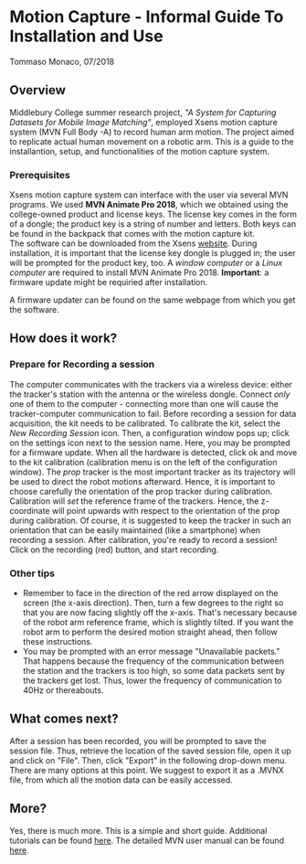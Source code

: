 # Motion Capture - Informal Guide To Installation and Use

Tommaso Monaco, 07/2018

## Overview

Middlebury College summer research project, *"A System for Capturing Datasets for Mobile Image Matching"*, employed Xsens motion capture system (MVN Full Body -A) to record human arm motion. The project aimed to replicate actual human movement on a robotic arm. This is a guide to the installantion, setup, and functionalities of the motion capture system.

### Prerequisites

Xsens motion capture system can interface with the user via several MVN programs. We used **MVN Animate Pro 2018**, which we obtained using the college-owned product and license keys. The license key comes in the form of a dongle; the product key is a string of number and letters. Both keys can be found in the backpack that comes with the motion capture kit.  
The software can be downloaded from the Xsens [website](https://www.xsens.com/software/mvn-animate/). During installation, it is important that the license key dongle is plugged in; the user will be prompted for the product key, too. A *window computer* or a *Linux computer* are required to install MVN Animate Pro 2018. **Important**: a firmware update might be requiried after installation.



A firmware updater can be found on the same webpage from which you get the software.

## How does it work?

### Prepare for Recording a session


The computer communicates with the trackers via a wireless device: either the tracker's station with the antenna or the wireless dongle. Connect *only* one of them to the computer - connecting more than one will cause the tracker-computer communication to fail. 
Before recording a session for data acquisition, the kit needs to be calibrated. To calibrate the kit, select the *New Recording Session* icon. Then, a configuration window pops up; click on the settings icon next to the session name. Here, you may be prompted for a firmware update. 
When all the hardware is detected, click ok and move to the kit calibration (calibration menu is on the left of the configuration window). The *prop* tracker is the most important tracker as its trajectory will be used to direct the robot motions afterward. Hence, it is important to choose carefully the orientation of the prop tracker during calibration. Calibration will *set* the reference frame of the trackers. Hence, the z-coordinate will point upwards with respect to the orientation of the prop during calibration. Of course, it is suggested to keep the tracker in such an orientation that can be easily maintained (like a smartphone) when recording a session.
After calibration, you're ready to record a session! Click on the recording (red) button, and start recording.  

### Other tips

* Remember to face in the direction of the red arrow displayed on the screen (the x-axis direction). Then, turn a few degrees to the right so that you are now facing slightly off the x-axis. That's necessary because of the robot arm reference frame, which is slightly tilted. If you want the robot arm to perform the desired motion straight ahead, then follow these instructions.
* You may be prompted with an error message "Unavailable packets." That happens because the frequency of the communication between the station and the trackers is too high, so some data packets sent by the trackers get lost. Thus, lower the frequency of communication to 40Hz or thereabouts.

## What comes next?

After a session has been recorded, you will be prompted to save the session file. Thus, retrieve the location of the saved session file, open it up and click on "File". Then, click "Export" in the following drop-down menu. There are many options at this point. We suggest to export it as a .MVNX file, from which all the motion data can be easily accessed.

## More?

Yes, there is much more. This is a simple and short guide. Additional tutorials can be found [here](https://tutorial.xsens.com/). The detailed MVN user manual can be found [here](https://xsens.com/download/usermanual/3DBM/MVN_User_Manual.pdf).


